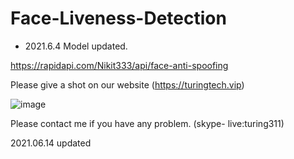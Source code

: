 # Face-Liveness-Detection

- 2021.6.4   Model updated.

https://rapidapi.com/Nikit333/api/face-anti-spoofing

Please give a shot on our website (https://turingtech.vip)

![image](https://user-images.githubusercontent.com/80960135/117600124-f129aa00-b17d-11eb-8f25-6f3b9ed34b6c.png)

Please contact me if you have any problem. (skype- live:turing311)

2021.06.14 updated
